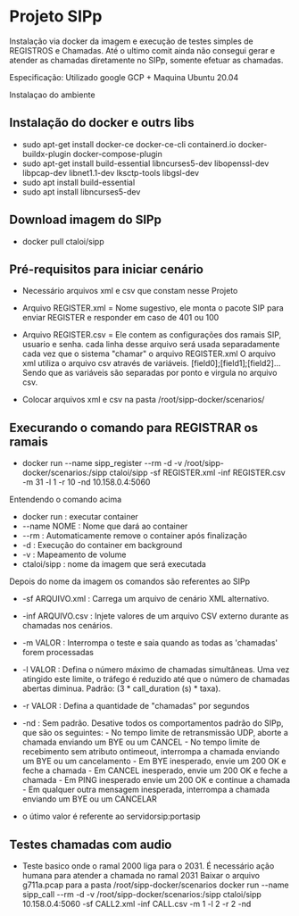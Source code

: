# Projeto SIPp

Instalação via docker da imagem e execução de testes simples de REGISTROS e Chamadas.
Até o ultimo comit ainda não consegui gerar e atender as chamadas diretamente no SIPp, somente efetuar as chamadas.

Especificação:
Utilizado google GCP + Maquina Ubuntu 20.04

Instalaçao do ambiente
## Instalação do docker e outrs libs
- sudo apt-get install docker-ce docker-ce-cli containerd.io docker-buildx-plugin docker-compose-plugin
- sudo apt-get install build-essential libncurses5-dev libopenssl-dev libpcap-dev libnet1.1-dev lksctp-tools libgsl-dev
- sudo apt install build-essential
- sudo apt install libncurses5-dev

## Download imagem do SIPp
- docker pull ctaloi/sipp

## Pré-requisitos para iniciar cenário
- Necessário arquivos xml e csv que constam nesse Projeto

- Arquivo REGISTER.xml = Nome sugestivo, ele monta o pacote SIP para enviar REGISTER e responder em caso de 401 ou 100

- Arquivo REGISTER.csv = Ele contem as configurações dos ramais SIP, usuario e senha.
	cada linha desse arquivo será usada separadamente cada vez que o sistema "chamar" o arquivo REGISTER.xml
	O arquivo xml utiliza o arquivo csv através de variáveis. [field0];[field1];[field2]...
	Sendo que as variáveis são separadas por ponto e virgula no arquivo csv.

- Colocar arquivos xml e csv na pasta /root/sipp-docker/scenarios/

## Execurando o comando para REGISTRAR os ramais
- docker run --name sipp_register --rm -d -v /root/sipp-docker/scenarios:/sipp ctaloi/sipp -sf REGISTER.xml -inf REGISTER.csv -m 31 -l 1 -r 10 -nd 10.158.0.4:5060

Entendendo o comando acima

- docker run : executar container
- --name NOME : Nome que dará ao container
- --rm : Automaticamente remove o container após finalização
- -d : Execução do container em background
- -v : Mapeamento de volume
- ctaloi/sipp : nome da imagem que será executada

Depois do nome da imagem os comandos são referentes ao SIPp

- -sf ARQUIVO.xml : Carrega um arquivo de cenário XML alternativo.
- -inf ARQUIVO.csv : Injete valores de um arquivo CSV externo durante as chamadas nos cenários.
- -m VALOR : Interrompa o teste e saia quando as todas as 'chamadas' forem processadas
- -l VALOR : Defina o número máximo de chamadas simultâneas. Uma vez atingido este limite, o tráfego é reduzido até que o número de chamadas abertas diminua. Padrão: (3 * call_duration (s) * taxa).
- -r VALOR : Defina a quantidade de "chamadas" por segundos
- -nd : Sem padrão. Desative todos os comportamentos padrão do SIPp, que são os seguintes:
                      - No tempo limite de retransmissão UDP, aborte a chamada enviando um BYE ou um CANCEL
                      - No tempo limite de recebimento sem atributo ontimeout, interrompa a chamada enviando um BYE ou um cancelamento
                      - Em BYE inesperado, envie um 200 OK e feche a chamada
                      - Em CANCEL inesperado, envie um 200 OK e feche a chamada
                      - Em PING inesperado envie um 200 OK e continue a chamada
                      - Em qualquer outra mensagem inesperada, interrompa a chamada enviando um BYE ou um CANCELAR

- o útimo valor é referente ao servidorsip:portasip



## Testes chamadas com audio
- Teste basico onde o ramal 2000 liga para o 2031. É necessário ação humana para atender a chamada no ramal 2031
Baixar o arquivo g711a.pcap para a pasta /root/sipp-docker/scenarios
docker run --name sipp_call --rm -d -v /root/sipp-docker/scenarios:/sipp ctaloi/sipp 10.158.0.4:5060 -sf CALL2.xml -inf CALL.csv -m 1 -l 2 -r 2 -nd
